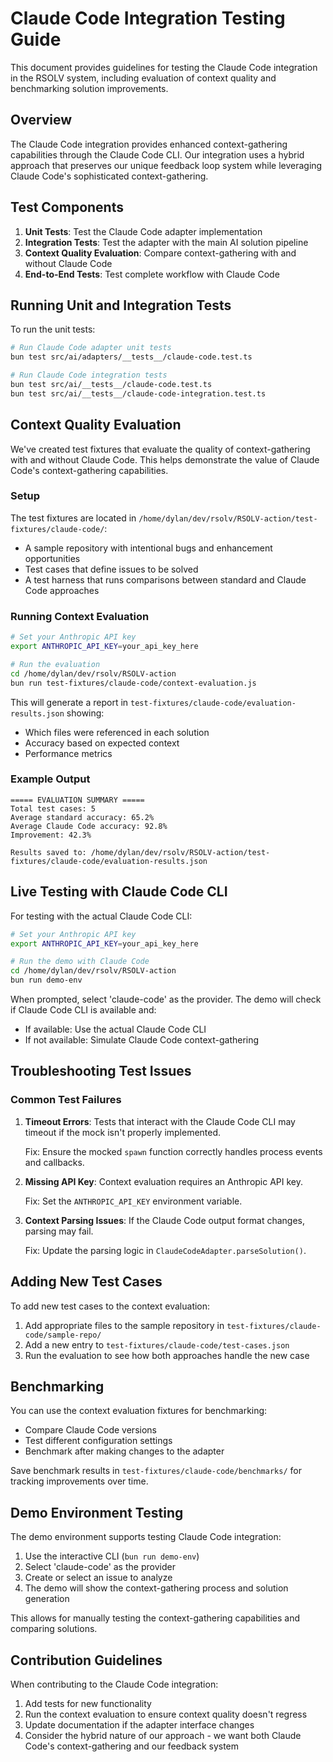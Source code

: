 # Claude Code Integration Testing Guide

This document provides guidelines for testing the Claude Code integration in the RSOLV system, including evaluation of context quality and benchmarking solution improvements.

## Overview

The Claude Code integration provides enhanced context-gathering capabilities through the Claude Code CLI. Our integration uses a hybrid approach that preserves our unique feedback loop system while leveraging Claude Code's sophisticated context-gathering.

## Test Components

1. **Unit Tests**: Test the Claude Code adapter implementation
2. **Integration Tests**: Test the adapter with the main AI solution pipeline
3. **Context Quality Evaluation**: Compare context-gathering with and without Claude Code
4. **End-to-End Tests**: Test complete workflow with Claude Code

## Running Unit and Integration Tests

To run the unit tests:

```bash
# Run Claude Code adapter unit tests
bun test src/ai/adapters/__tests__/claude-code.test.ts

# Run Claude Code integration tests
bun test src/ai/__tests__/claude-code.test.ts
bun test src/ai/__tests__/claude-code-integration.test.ts
```

## Context Quality Evaluation

We've created test fixtures that evaluate the quality of context-gathering with and without Claude Code. This helps demonstrate the value of Claude Code's context-gathering capabilities.

### Setup

The test fixtures are located in `/home/dylan/dev/rsolv/RSOLV-action/test-fixtures/claude-code/`:

- A sample repository with intentional bugs and enhancement opportunities
- Test cases that define issues to be solved
- A test harness that runs comparisons between standard and Claude Code approaches

### Running Context Evaluation

```bash
# Set your Anthropic API key
export ANTHROPIC_API_KEY=your_api_key_here

# Run the evaluation
cd /home/dylan/dev/rsolv/RSOLV-action
bun run test-fixtures/claude-code/context-evaluation.js
```

This will generate a report in `test-fixtures/claude-code/evaluation-results.json` showing:
- Which files were referenced in each solution
- Accuracy based on expected context
- Performance metrics

### Example Output

```
===== EVALUATION SUMMARY =====
Total test cases: 5
Average standard accuracy: 65.2%
Average Claude Code accuracy: 92.8%
Improvement: 42.3%

Results saved to: /home/dylan/dev/rsolv/RSOLV-action/test-fixtures/claude-code/evaluation-results.json
```

## Live Testing with Claude Code CLI

For testing with the actual Claude Code CLI:

```bash
# Set your Anthropic API key
export ANTHROPIC_API_KEY=your_api_key_here

# Run the demo with Claude Code
cd /home/dylan/dev/rsolv/RSOLV-action
bun run demo-env
```

When prompted, select 'claude-code' as the provider. The demo will check if Claude Code CLI is available and:
- If available: Use the actual Claude Code CLI
- If not available: Simulate Claude Code context-gathering

## Troubleshooting Test Issues

### Common Test Failures

1. **Timeout Errors**: Tests that interact with the Claude Code CLI may timeout if the mock isn't properly implemented.

   Fix: Ensure the mocked `spawn` function correctly handles process events and callbacks.

2. **Missing API Key**: Context evaluation requires an Anthropic API key.

   Fix: Set the `ANTHROPIC_API_KEY` environment variable.

3. **Context Parsing Issues**: If the Claude Code output format changes, parsing may fail.

   Fix: Update the parsing logic in `ClaudeCodeAdapter.parseSolution()`.

## Adding New Test Cases

To add new test cases to the context evaluation:

1. Add appropriate files to the sample repository in `test-fixtures/claude-code/sample-repo/`
2. Add a new entry to `test-fixtures/claude-code/test-cases.json`
3. Run the evaluation to see how both approaches handle the new case

## Benchmarking

You can use the context evaluation fixtures for benchmarking:

- Compare Claude Code versions
- Test different configuration settings
- Benchmark after making changes to the adapter

Save benchmark results in `test-fixtures/claude-code/benchmarks/` for tracking improvements over time.

## Demo Environment Testing

The demo environment supports testing Claude Code integration:

1. Use the interactive CLI (`bun run demo-env`)
2. Select 'claude-code' as the provider
3. Create or select an issue to analyze
4. The demo will show the context-gathering process and solution generation

This allows for manually testing the context-gathering capabilities and comparing solutions.

## Contribution Guidelines

When contributing to the Claude Code integration:

1. Add tests for new functionality
2. Run the context evaluation to ensure context quality doesn't regress
3. Update documentation if the adapter interface changes
4. Consider the hybrid nature of our approach - we want both Claude Code's context-gathering and our feedback system